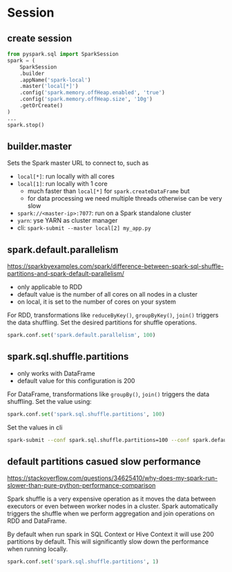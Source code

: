 # Session

## create session
```py
from pyspark.sql import SparkSession
spark = (
    SparkSession
    .builder
    .appName('spark-local')
    .master('local[*]')
    .config('spark.memory.offHeap.enabled', 'true')
    .config('spark.memory.offHeap.size', '10g')
    .getOrCreate()
)
...
spark.stop()
```

## builder.master
Sets the Spark master URL to connect to, such as
- `local[*]`: run locally with all cores
- `local[1]`: run locally with 1 core
   - much faster than `local[*]` for `spark.createDataFrame` but
   - for data processing we need multiple threads otherwise can be very slow
- `spark://<master-ip>:7077`: run on a Spark standalone cluster
- `yarn`: yse YARN as cluster manager
- cli: `spark-submit --master local[2] my_app.py`

## spark.default.parallelism
https://sparkbyexamples.com/spark/difference-between-spark-sql-shuffle-partitions-and-spark-default-parallelism/

- only applicable to RDD 
- default value is the number of all cores on all nodes in a cluster
- on local, it is set to the number of cores on your system

For RDD, transformations like `reduceByKey()`, `groupByKey()`, `join()` triggers the data shuffling. 
Set the desired partitions for shuffle operations.
```py
spark.conf.set('spark.default.parallelism', 100)
```

## spark.sql.shuffle.partitions
- only works with DataFrame
- default value for this configuration is 200

For DataFrame, transformations like `groupBy()`, `join()` triggers the data shuffling. 
Set the value using:
```py
spark.conf.set('spark.sql.shuffle.partitions', 100)
```

Set the values in cli
```sh
spark-submit --conf spark.sql.shuffle.partitions=100 --conf spark.default.parallelism=100
```

## default partitions casued slow performance
https://stackoverflow.com/questions/34625410/why-does-my-spark-run-slower-than-pure-python-performance-comparison

Spark shuffle is a very expensive operation as it moves the data between executors or even between worker nodes in a cluster. 
Spark automatically triggers the shuffle when we perform aggregation and join operations on RDD and DataFrame.

By default when run spark in SQL Context or Hive Context it will use 200 partitions by default. 
This will significantly slow down the performance when running locally.
```py
spark.conf.set('spark.sql.shuffle.partitions', 1)
```
